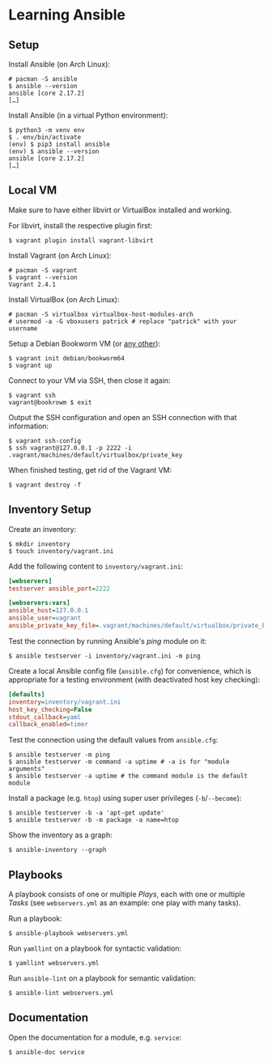 # Learning Ansible

## Setup

Install Ansible (on Arch Linux):

    # pacman -S ansible
    $ ansible --version
    ansible [core 2.17.2]
    […]

Install Ansible (in a virtual Python environment):

    $ python3 -m venv env
    $ . env/bin/activate
    (env) $ pip3 install ansible
    (env) $ ansible --version
    ansible [core 2.17.2]
    […]

## Local VM

Make sure to have either libvirt or VirtualBox installed and working.

For libvirt, install the respective plugin first:

    $ vagrant plugin install vagrant-libvirt

Install Vagrant (on Arch Linux):

    # pacman -S vagrant
    $ vagrant --version
    Vagrant 2.4.1

Install VirtualBox (on Arch Linux):

    # pacman -S virtualbox virtualbox-host-modules-arch
    # usermod -a -G vboxusers patrick # replace "patrick" with your username

Setup a Debian Bookworm VM (or [any other](https://vagrantcloud.com/search)):

    $ vagrant init debian/bookworm64
    $ vagrant up

Connect to your VM via SSH, then close it again:

    $ vagrant ssh
    vagrant@bookrowm $ exit

Output the SSH configuration and open an SSH connection with that information:

    $ vagrant ssh-config
    $ ssh vagrant@127.0.0.1 -p 2222 -i .vagrant/machines/default/virtualbox/private_key

When finished testing, get rid of the Vagrant VM:

    $ vagrant destroy -f

## Inventory Setup

Create an inventory:

    $ mkdir inventory
    $ touch inventory/vagrant.ini

Add the following content to `inventory/vagrant.ini`:

```ini
[webservers]
testserver ansible_port=2222

[webservers:vars]
ansible_host=127.0.0.1
ansible_user=vagrant
ansible_private_key_file=.vagrant/machines/default/virtualbox/private_key
```

Test the connection by running Ansible's _ping_ module on it:

    $ ansible testserver -i inventory/vagrant.ini -m ping

Create a local Ansible config file (`ansible.cfg`) for convenience, which is
appropriate for a testing environment (with deactivated host key checking):

```ini
[defaults]
inventory=inventory/vagrant.ini
host_key_checking=False
stdout_callback=yaml
callback_enabled=timer
```

Test the connection using the default values from `ansible.cfg`:

    $ ansible testserver -m ping
    $ ansible testserver -m command -a uptime # -a is for "module arguments"
    $ ansible testserver -a uptime # the command module is the default module

Install a package (e.g. `htop`) using super user privileges (`-b`/`--become`):

    $ ansible testserver -b -a 'apt-get update' 
    $ ansible testserver -b -m package -a name=htop

Show the inventory as a graph:

    $ ansible-inventory --graph

## Playbooks

A playbook consists of one or multiple _Plays_, each with one or multiple
_Tasks_ (see `webservers.yml` as an example: one play with many tasks).

Run a playbook:

    $ ansible-playbook webservers.yml

Run `yamllint` on a playbook for syntactic validation:

    $ yamllint webservers.yml

Run `ansible-lint` on a playbook for semantic validation:

    $ ansible-lint webservers.yml

## Documentation

Open the documentation for a module, e.g. `service`:

    $ ansible-doc service
